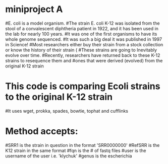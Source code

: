 
# miniproject A
#E. coli is a model organism. 
#The strain E. coli K-12 was isolated from the stool of a convalescent diphtheria patient in 1922, and it has been used in the lab for nearly 100 years. 
#It was one of the first organisms to have its whole genome sequenced.
#It was such a big deal it was published in 1997 in Science! 
#Most researchers either buy their strain from a stock collection or know the history of their strain (
#These strains are going to Inevitably evolve over time. 
#Recently, researchers have returned back to these K-12 strains to resequence them and 
#ones that were derived (evolved) from the original K-12 strain


# This code is comparing Ecoli strains to the original K-12 strain
#It uses wget, prokka, spades, bowtie, tophat and cufflinks

# Method accepts:
#SRR1 is the strain in question in the format 'SRR0000000'
#RefSRR is the K12 strain in the same format 
#fqn is the # of fastq files
#user is the username of the user i.e. 'klychuk'
#genus is the escherichia
